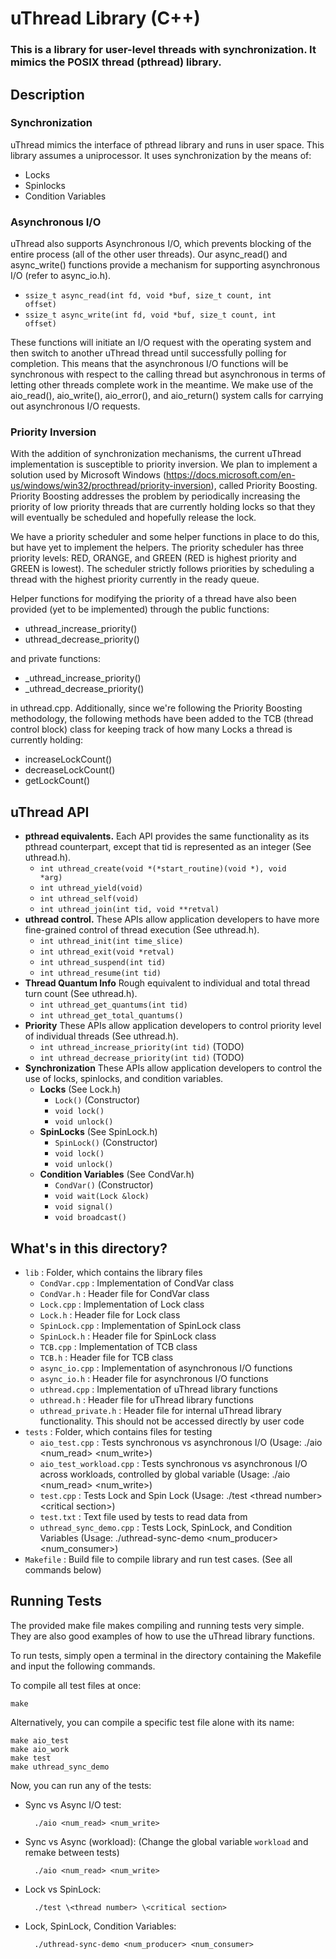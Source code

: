 # uThread Library (C++)

### This is a library for user-level threads with synchronization. It mimics the POSIX thread (pthread) library.

## Description
### Synchronization
uThread mimics the interface of pthread library and runs in user space. This library assumes a uniprocessor. It uses synchronization by the means of:
- Locks
- Spinlocks
- Condition Variables

### Asynchronous I/O
uThread also supports Asynchronous I/O, which prevents blocking of the entire process (all of the other user threads). Our async_read() and async_write() functions provide a mechanism for
supporting asynchronous I/O (refer to async_io.h).
- <code>ssize_t async_read(int fd, void *buf, size_t count, int offset)</code>
- <code>ssize_t async_write(int fd, void *buf, size_t count, int offset)</code>

These functions will initiate an I/O request with the operating system and then switch to another uThread thread until successfully polling for completion.
This means that the asynchronous I/O functions will be synchronous with respect to the calling thread but asynchronous in terms of letting other threads complete work in the meantime.
We make use of the aio_read(), aio_write(), aio_error(), and aio_return() system calls for carrying out asynchronous I/O requests.

### Priority Inversion
With the addition of synchronization mechanisms, the current uThread implementation is susceptible to priority inversion. We plan to implement a solution used by Microsoft
Windows (https://docs.microsoft.com/en-us/windows/win32/procthread/priority-inversion), called
Priority Boosting. Priority Boosting addresses the problem by periodically increasing the priority of low priority threads that are currently holding locks so that they will eventually be scheduled and hopefully release the lock.

We have a priority scheduler and some helper functions in place to do this, but have yet to implement the helpers. The priority scheduler has three priority levels: RED, ORANGE, and GREEN
(RED is highest priority and GREEN is lowest). The scheduler strictly follows priorities by scheduling a thread with the highest priority currently in the ready queue.

Helper functions for modifying the priority of a thread have also been provided (yet to be implemented) through the public functions:
- uthread_increase_priority()
- uthread_decrease_priority()

and private functions:
- \_uthread_increase_priority()
- \_uthread_decrease_priority()
  
in uthread.cpp. Additionally, since we're following the Priority Boosting methodology, the following methods have been added to the TCB (thread control block) class for keeping track of how many Locks a thread is currently holding:
- increaseLockCount()
- decreaseLockCount()
- getLockCount()

## uThread API
- <b>pthread equivalents.</b> Each API provides the same functionality as its pthread counterpart, except that tid is represented as an integer (See uthread.h).  
	- <code>int uthread_create(void *(*start_routine)(void *), void *arg)</code>
	- <code>int uthread_yield(void)</code>
	- <code>int uthread_self(void)</code>
	- <code>int uthread_join(int tid, void **retval)</code>
- <b>uthread control.</b> These APIs allow application developers to have more fine-grained control of thread execution (See uthread.h).  
	- <code>int uthread_init(int time_slice)</code>
	- <code>int uthread_exit(void *retval)</code>
	- <code>int uthread_suspend(int tid)</code>
	- <code>int uthread_resume(int tid)</code>
- <b>Thread Quantum Info</b> Rough equivalent to individual and total thread turn count (See uthread.h).
  - <code>int uthread_get_quantums(int tid)</code>
  - <code>int uthread_get_total_quantums()</code>
- <b>Priority</b> These APIs allow application developers to control priority level of individual threads (See uthread.h).
  - <code>int uthread_increase_priority(int tid)</code> (TODO)
  - <code>int uthread_decrease_priority(int tid)</code> (TODO)
- <b>Synchronization</b> These APIs allow application developers to control the use of locks, spinlocks, and condition variables.
  - <b>Locks</b> (See Lock.h)
    - <code>Lock()</code> (Constructor)
    - <code>void lock()</code>
    - <code>void unlock()</code>
  - <b>SpinLocks</b> (See SpinLock.h)
    - <code>SpinLock()</code> (Constructor)
    - <code>void lock()</code>
    - <code>void unlock()</code>
  - <b>Condition Variables</b> (See CondVar.h)
    - <code>CondVar()</code> (Constructor)
    - <code>void wait(Lock &lock)</code>
    - <code>void signal()</code>
    - <code>void broadcast()</code>

## What's in this directory?
- <code>lib</code> : Folder, which contains the library files
  - <code>CondVar.cpp</code> : Implementation of CondVar class
  - <code>CondVar.h</code> : Header file for CondVar class
  - <code>Lock.cpp</code> : Implementation of Lock class
  - <code>Lock.h</code> : Header file for Lock class
  - <code>SpinLock.cpp</code> : Implementation of SpinLock class
  - <code>SpinLock.h</code> : Header file for SpinLock class
  - <code>TCB.cpp</code> : Implementation of TCB class
  - <code>TCB.h</code> : Header file for TCB class
  - <code>async_io.cpp</code> : Implementation of asynchronous I/O functions
  - <code>async_io.h</code> : Header file for asynchronous I/O functions
  - <code>uthread.cpp</code> : Implementation of uThread library functions
  - <code>uthread.h</code> : Header file for uThread library functions
  - <code>uthread_private.h</code> : Header file for internal uThread library functionality. This should not be accessed directly by user code
- <code>tests</code> : Folder, which contains files for testing
  - <code>aio_test.cpp</code> : Tests synchronous vs asynchronous I/O (Usage: ./aio <num_read> <num_write>)
  - <code>aio_test_workload.cpp</code> : Tests synchronous vs asynchronous I/O across workloads, controlled by global variable (Usage: ./aio <num_read> <num_write>)
  - <code>test.cpp</code> : Tests Lock and Spin Lock (Usage: ./test \<thread number> \<critical section>)
  - <code>test.txt</code> : Text file used by tests to read data from
  - <code>uthread_sync_demo.cpp</code> : Tests Lock, SpinLock, and Condition Variables (Usage: ./uthread-sync-demo <num_producer> <num_consumer>)
- <code>Makefile</code> : Build file to compile library and run test cases. (See all commands below)
    
## Running Tests
The provided make file makes compiling and running tests very simple.
They are also good examples of how to use the uThread library functions.

To run tests, simply open a terminal in the directory containing the Makefile and input the following commands.

To compile all test files at once:

	make

Alternatively, you can compile a specific test file alone with its name:

	make aio_test
	make aio_work
	make test
	make uthread_sync_demo

Now, you can run any of the tests:
- Sync vs Async I/O test:

		./aio <num_read> <num_write>
 
- Sync vs Async (workload):
(Change the global variable <code>workload</code> and remake between tests)

		./aio <num_read> <num_write>  
  
- Lock vs SpinLock:
  
		./test \<thread number> \<critical section>
  
- Lock, SpinLock, Condition Variables:

		./uthread-sync-demo <num_producer> <num_consumer>
